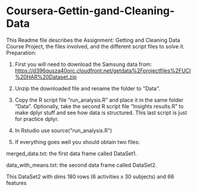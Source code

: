 # Coursera-Gettin-gand-Cleaning-Data

This Readme file describes the Assignment: Getting and Cleaning Data Course Project, the files involved, and the different script files to solve it.
Preparation:
1. First you will need to download the Samsung data from: https://d396qusza40orc.cloudfront.net/getdata%2Fprojectfiles%2FUCI%20HAR%20Dataset.zip

2. Unzip the downloaded file and rename the folder to "Data".

3. Copy the R script file “run_analysis.R” and place it in the same folder “Data”. Optionally, take the second R script file “Insights results.R” to make dplyr stuff and see how data is structured. This last script is just for practice dplyr.

4. In Rstudio use source("run_analysis.R")

5. If everything goes well you should obtain two files:

merged_data.txt:  the first data frame called DataSet1.

data_with_means.txt: the second data frame called DataSet2.

This DataSet2 with dims 180 rows (6 activities x 30 subjects) and 66  features 
